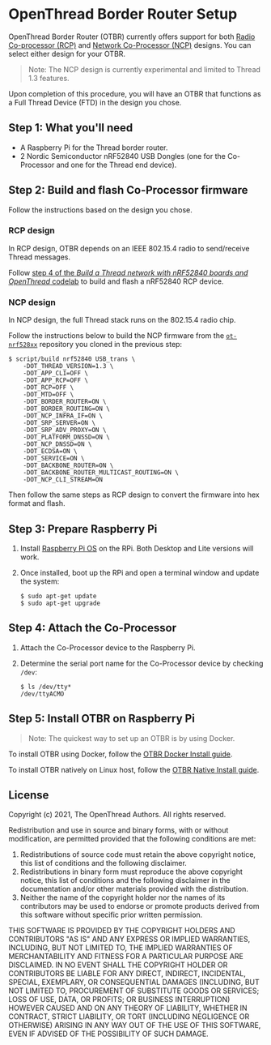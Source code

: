 # OpenThread Border Router Setup

OpenThread Border Router (OTBR) currently offers support for both [Radio Co-processor (RCP)](/platforms/co-processor#radio_co-processor_rcp) and [Network Co-Processor (NCP)](/platforms/co-processor#network_co-processor_ncp) designs. You can select either design for your OTBR.

> Note: The NCP design is currently experimental and limited to Thread 1.3 features.

Upon completion of this procedure, you will have an OTBR that functions
as a Full Thread Device (FTD) in the design you chose.

## Step 1: What you'll need

* A Raspberry Pi for the Thread border router.
* 2 Nordic Semiconductor nRF52840 USB Dongles (one for the Co-Processor and one for the Thread end device).

## Step 2: Build and flash Co-Processor firmware

Follow the instructions based on the design you chose.

### RCP design

In RCP design, OTBR depends on an IEEE 802.15.4 radio to send/receive Thread messages.

Follow [step 4 of the *Build a Thread network with nRF52840 boards and OpenThread* codelab](https://openthread.io/codelabs/openthread-hardware#3) to build and flash a nRF52840 RCP device.

### NCP design

In NCP design, the full Thread stack runs on the 802.15.4 radio chip.

Follow the instructions below to build the NCP firmware from the [`ot-nrf528xx`](https://github.com/openthread/ot-nrf528xx) repository you cloned in the previous step:

```
$ script/build nrf52840 USB_trans \
    -DOT_THREAD_VERSION=1.3 \
    -DOT_APP_CLI=OFF \
    -DOT_APP_RCP=OFF \
    -DOT_RCP=OFF \
    -DOT_MTD=OFF \
    -DOT_BORDER_ROUTER=ON \
    -DOT_BORDER_ROUTING=ON \
    -DOT_NCP_INFRA_IF=ON \
    -DOT_SRP_SERVER=ON \
    -DOT_SRP_ADV_PROXY=ON \
    -DOT_PLATFORM_DNSSD=ON \
    -DOT_NCP_DNSSD=ON \
    -DOT_ECDSA=ON \
    -DOT_SERVICE=ON \
    -DOT_BACKBONE_ROUTER=ON \
    -DOT_BACKBONE_ROUTER_MULTICAST_ROUTING=ON \
    -DOT_NCP_CLI_STREAM=ON
```

Then follow the same steps as RCP design to convert the firmware into hex format and flash.

## Step 3: Prepare Raspberry Pi

1.  Install [Raspberry Pi OS](https://www.raspberrypi.org/downloads/raspberry-pi-os/) on the
    RPi. Both Desktop and Lite versions will work.

1.  Once installed, boot up the RPi and open a terminal window and update the system:
    ```
    $ sudo apt-get update
    $ sudo apt-get upgrade
    ```

## Step 4: Attach the Co-Processor

1.  Attach the Co-Processor device to the Raspberry Pi.

1.  Determine the serial port name for the Co-Processor device by checking `/dev`:
    ```
    $ ls /dev/tty*
    /dev/ttyACMO
    ```

## Step 5: Install OTBR on Raspberry Pi

> Note: The quickest way to set up an OTBR is by using Docker.

To install OTBR using Docker, follow the [OTBR Docker Install guide](https://openthread.io/guides/border-router/build-docker).
    
To install OTBR natively on Linux host, follow the [OTBR Native Install guide](https://openthread.io/guides/border-router/build-native).

## License

Copyright (c) 2021, The OpenThread Authors.
All rights reserved.

Redistribution and use in source and binary forms, with or without
modification, are permitted provided that the following conditions are met:
1. Redistributions of source code must retain the above copyright
   notice, this list of conditions and the following disclaimer.
2. Redistributions in binary form must reproduce the above copyright
   notice, this list of conditions and the following disclaimer in the
   documentation and/or other materials provided with the distribution.
3. Neither the name of the copyright holder nor the
   names of its contributors may be used to endorse or promote products
   derived from this software without specific prior written permission.

THIS SOFTWARE IS PROVIDED BY THE COPYRIGHT HOLDERS AND CONTRIBUTORS "AS IS"
AND ANY EXPRESS OR IMPLIED WARRANTIES, INCLUDING, BUT NOT LIMITED TO, THE
IMPLIED WARRANTIES OF MERCHANTABILITY AND FITNESS FOR A PARTICULAR PURPOSE
ARE DISCLAIMED. IN NO EVENT SHALL THE COPYRIGHT HOLDER OR CONTRIBUTORS BE
LIABLE FOR ANY DIRECT, INDIRECT, INCIDENTAL, SPECIAL, EXEMPLARY, OR
CONSEQUENTIAL DAMAGES (INCLUDING, BUT NOT LIMITED TO, PROCUREMENT OF
SUBSTITUTE GOODS OR SERVICES; LOSS OF USE, DATA, OR PROFITS; OR BUSINESS
INTERRUPTION) HOWEVER CAUSED AND ON ANY THEORY OF LIABILITY, WHETHER IN
CONTRACT, STRICT LIABILITY, OR TORT (INCLUDING NEGLIGENCE OR OTHERWISE)
ARISING IN ANY WAY OUT OF THE USE OF THIS SOFTWARE, EVEN IF ADVISED OF THE
POSSIBILITY OF SUCH DAMAGE.

